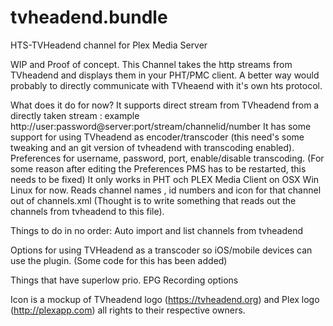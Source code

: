 tvheadend.bundle
================

HTS-TVHeadend channel for Plex Media Server

WIP and Proof of concept.
This Channel takes the http streams from TVheadend and displays them in your PHT/PMC client.
A better way would probably to directly communicate with TVheaend with it's own hts protocol.

What does it do for now?
It supports direct stream from TVheadend from a directly taken stream : example http://user:password@server:port/stream/channelid/number
It has some support for using TVheadend as encoder/transcoder (this need's some tweaking and an git version of tvheadend with transcoding enabled).
Preferences for username, password, port, enable/disable transcoding. (For some reason after editing the Preferences PMS has to be restarted, this needs to be fixed)
It only works in PHT och PLEX Media Client on OSX Win Linux for now.
Reads channel names , id numbers and icon for that channel out of channels.xml (Thought is to write something that reads out the channels from tvheadend to this file).

Things to do in no order:
Auto import and list channels from tvheadend

Options for using TVHeadend as a transcoder so iOS/mobile devices can use the plugin.
(Some code for this has been added)

Things that have superlow prio.
EPG
Recording options

Icon is a  mockup of TVheadend logo (https://tvheadend.org) and Plex logo (http://plexapp.com) all rights to their respective owners. 
